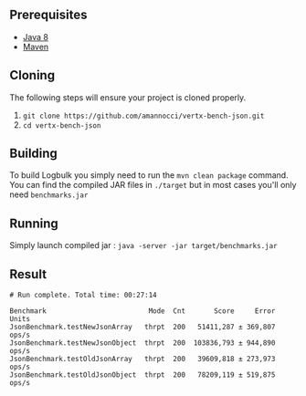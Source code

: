 ## Prerequisites
* [Java 8](http://www.oracle.com/technetwork/java/javase/downloads/index.html)
* [Maven](https://maven.apache.org/download.cgi)

## Cloning
The following steps will ensure your project is cloned properly.

1. `git clone https://github.com/amannocci/vertx-bench-json.git`
2. `cd vertx-bench-json`

## Building
To build Logbulk you simply need to run the `mvn clean package` command. You can find the compiled
JAR files in `./target` but in most cases you'll only need `benchmarks.jar`

## Running
Simply launch compiled jar :
`java -server -jar target/benchmarks.jar`

## Result
```
# Run complete. Total time: 00:27:14

Benchmark                         Mode  Cnt       Score     Error  Units
JsonBenchmark.testNewJsonArray   thrpt  200   51411,287 ± 369,807  ops/s
JsonBenchmark.testNewJsonObject  thrpt  200  103836,793 ± 944,890  ops/s
JsonBenchmark.testOldJsonArray   thrpt  200   39609,818 ± 273,973  ops/s
JsonBenchmark.testOldJsonObject  thrpt  200   78209,119 ± 519,875  ops/s
```